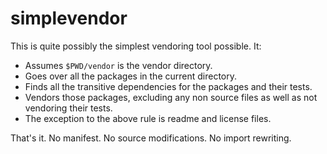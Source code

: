 simplevendor
============

This is quite possibly the simplest vendoring tool possible. It:

- Assumes `$PWD/vendor` is the vendor directory.
- Goes over all the packages in the current directory.
- Finds all the transitive dependencies for the packages and their tests.
- Vendors those packages, excluding any non source files as well as not vendoring their tests.
- The exception to the above rule is readme and license files.

That's it. No manifest. No source modifications. No import rewriting.
